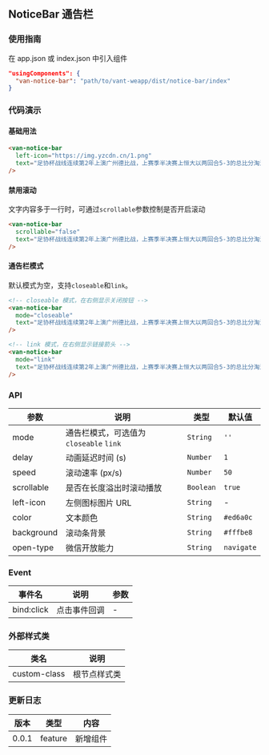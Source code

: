 ## NoticeBar 通告栏

### 使用指南

在 app.json 或 index.json 中引入组件
```json
"usingComponents": {
  "van-notice-bar": "path/to/vant-weapp/dist/notice-bar/index"
}
```


### 代码演示

#### 基础用法

```html
<van-notice-bar
  left-icon="https://img.yzcdn.cn/1.png"
  text="足协杯战线连续第2年上演广州德比战，上赛季半决赛上恒大以两回合5-3的总比分淘汰富力。"
/>
```

#### 禁用滚动
文字内容多于一行时，可通过`scrollable`参数控制是否开启滚动

```html
<van-notice-bar
  scrollable="false"
  text="足协杯战线连续第2年上演广州德比战，上赛季半决赛上恒大以两回合5-3的总比分淘汰富力。"
/>
```

#### 通告栏模式
默认模式为空，支持`closeable`和`link`。

```html
<!-- closeable 模式，在右侧显示关闭按钮 -->
<van-notice-bar
  mode="closeable"
  text="足协杯战线连续第2年上演广州德比战，上赛季半决赛上恒大以两回合5-3的总比分淘汰富力。"
/>

<!-- link 模式，在右侧显示链接箭头 -->
<van-notice-bar
  mode="link"
  text="足协杯战线连续第2年上演广州德比战，上赛季半决赛上恒大以两回合5-3的总比分淘汰富力。"
/>
```

### API

| 参数 | 说明 | 类型 | 默认值 |
|-----------|-----------|-----------|-------------|
| mode | 通告栏模式，可选值为 `closeable` `link` | `String` | `''` |
| delay | 动画延迟时间 (s) | `Number` | `1` |
| speed | 滚动速率 (px/s) | `Number` | `50` |
| scrollable | 是否在长度溢出时滚动播放 | `Boolean` | `true` |
| left-icon | 左侧图标图片 URL | `String` | - |
| color | 文本颜色 | `String` | `#ed6a0c` |
| background | 滚动条背景 | `String` | `#fffbe8` |
| open-type | 微信开放能力 | `String` | `navigate` |

### Event

| 事件名 | 说明 | 参数 |
|-----------|-----------|-----------|
| bind:click | 点击事件回调 | - |

### 外部样式类

| 类名 | 说明 |
|-----------|-----------|
| custom-class | 根节点样式类 |

### 更新日志

| 版本 | 类型 | 内容 |
|-----------|-----------|-----------|
| 0.0.1 | feature | 新增组件 |
